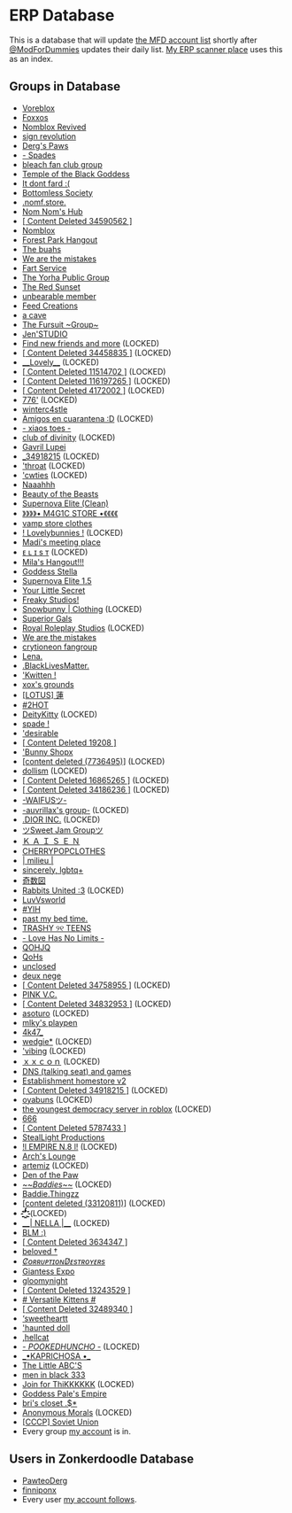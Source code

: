 # ERP Database
This is a database that will update [the MFD account list](https://github.com/VigilantLizard/ERPLists/blob/main/AccountList.bin) shortly after [@ModForDummies](https:/.com/ModForDummies) updates their daily list. [My ERP scanner place](https://github.com/VigilantLizard/ERPScannerPlace/tree/main) uses this as an index.
## Groups in Database
- [Voreblox](https://www.roblox.com/groups/34788732)
- [Foxxos](https://www.roblox.com/groups/34282593)
- [Nomblox Revived](https://www.roblox.com/groups/34640640)
- [sign revolution](https://www.roblox.com/groups/17106942)
- [Derg's Paws](https://www.roblox.com/groups/32317885)
- [- Spades](https://www.roblox.com/groups/35063781)
- [bleach fan club group](https://www.roblox.com/groups/35054382)
- [Temple of the Black Goddess](https://www.roblox.com/groups/35008055)
- [It dont fard :(](https://www.roblox.com/groups/34208803)
- [Bottomless Society](https://www.roblox.com/groups/32039471)
- [.nomf.store.](https://www.roblox.com/groups/11728300)
- [Nom Nom's Hub](https://www.roblox.com/groups/33514065)
- [\[ Content Deleted 34590562 \]](https://www.roblox.com/groups/34590562)
- [Nomblox](https://www.roblox.com/groups/34128447)
- [Forest Park Hangout](https://www.roblox.com/groups/16491838)
- [The buahs](https://www.roblox.com/groups/34369407)
- [We are the mistakes](https://www.roblox.com/groups/8080203)
- [Fart Service](https://www.roblox.com/groups/33966769)
- [The Yorha Public Group](https://www.roblox.com/groups/35052384)
- [The Red Sunset](https://www.roblox.com/groups/34439006)
- [unbearable member](https://www.roblox.com/groups/34466705)
- [Feed Creations](https://www.roblox.com/groups/12047515)
- [a cave](https://www.roblox.com/groups/32022314)
- [The Fursuit \~Group\~](https://www.roblox.com/groups/33539681)
- [Jen'STUDIO](https://www.roblox.com/groups/34383074)
- [Find new friends and more](https://www.roblox.com/groups/34874583) (LOCKED)
- [\[ Content Deleted 34458835 \]](https://www.roblox.com/groups/34458835) (LOCKED)
- [\_\_Lovely\_\_](https://www.roblox.com/groups/16795620) (LOCKED)
- [\[ Content Deleted 11514702 \]](https://www.roblox.com/groups/11514702) (LOCKED)
- [\[ Content Deleted 116197265 \]](https://www.roblox.com/groups/116197265) (LOCKED)
- [\[ Content Deleted 4172002 \]](https://www.roblox.com/groups/4172002) (LOCKED)
- [776'](https://www.roblox.com/groups/13407796) (LOCKED)
- [winterc4stle](https://www.roblox.com/groups/32983524)
- [Amigos en cuarantena :D](https://www.roblox.com/groups/7713435) (LOCKED)
- [- xiaos toes -](https://www.roblox.com/groups/16304795)
- [club of divinity](https://www.roblox.com/groups/34918086) (LOCKED)
- [Gavril Lupei](https://www.roblox.com/groups/15922716)
- [_34918215](https://www.roblox.com/groups/34918215) (LOCKED)
- ['throat](https://www.roblox.com/groups/34864392) (LOCKED)
- ['cwties](https://www.roblox.com/groups/33437758) (LOCKED)
- [Naaahhh](https://www.roblox.com/groups/32699422)
- [Beauty of the Beasts](https://www.roblox.com/groups/5812000)
- [Supernova Elite (Clean)](https://www.roblox.com/groups/34734752)
- [》》》》• M4G1C STORE •《《《《](https://www.roblox.com/groups/33855513)
- [vamp store clothes](https://www.roblox.com/groups/33896637)
- [! Lovelybunnies !](https://www.roblox.com/groups/15912864) (LOCKED)
- [Madi's meeting place](https://www.roblox.com/groups/34997222)
- [ᴇ ʟ ɪ s ᴛ](https://www.roblox.com/groups/16960276) (LOCKED)
- [Mila's Hangout!!!](https://www.roblox.com/groups/34616910)
- [Goddess Stella](https://www.roblox.com/groups/1018746)
- [Supernova Elite 1.5](https://www.roblox.com/groups/34749564)
- [Your Little Secret](https://www.roblox.com/groups/34841849)
- [Freaky Studios!](https://www.roblox.com/groups/7146011)
- [Snowbunny | Clothing](https://www.roblox.com/groups/5717913) (LOCKED)
- [Superior Gals](https://www.roblox.com/groups/34641882)
- [Royal Roleplay Studios](https://www.roblox.com/groups/16339899) (LOCKED)
- [We are the mistakes](https://www.roblox.com/groups/8080203)
- [crytioneon fangroup](https://www.roblox.com/groups/12246485)
- [Lena.](https://www.roblox.com/groups/13678537)
- [.BlackLivesMatter.](https://www.roblox.com/groups/6553297)
- ['Kwitten !](https://www.roblox.com/groups/16224651)
- [xox's grounds](https://www.roblox.com/groups/34463529)
- [\[LOTUS\] 蓮](https://www.roblox.com/groups/4928849)
- [#2HOT](https://www.roblox.com/groups/7315709)
- [DeityKitty](https://www.roblox.com/groups/15346060) (LOCKED)
- [spade !](https://www.roblox.com/groups/35062509)
- ['desirable](https://www.roblox.com/groups/33349824)
- [\[ Content Deleted 19208 \]](https://www.roblox.com/groups/19208)
- ['Bunny Shopx](https://www.roblox.com/groups/34408471)
- [\[content deleted (7736495)\]](https://www.roblox.com/groups/7736495) (LOCKED)
- [dollism](https://www.roblox.com/groups/17310816) (LOCKED)
- [\[ Content Deleted 16865265 \]](https://www.roblox.com/groups/16865265) (LOCKED)
- [\[ Content Deleted 34186236 \]](https://www.roblox.com/groups/34186236) (LOCKED)
- [-WAIFUSツ-](https://www.roblox.com/groups/11094955)
- [-auvrillax's group-](https://www.roblox.com/groups/9486597) (LOCKED)
- [.DIOR INC.](https://www.roblox.com/groups/5751342) (LOCKED)
- [ツSweet Jam Groupツ](https://www.roblox.com/groups/35065141)
- [Ｋ Ａ Ｉ Ｓ Ｅ Ｎ](https://www.roblox.com/groups/8852238)
- [CHERRYPOPCLOTHES](https://www.roblox.com/groups/34140106)
- [| milieu |](https://www.roblox.com/groups/10016889)
- [sincerely, lgbtq+](https://www.roblox.com/groups/9709065)
- [奇数図](https://www.roblox.com/groups/34927755)
- [Rabbits United :3](https://www.roblox.com/groups/6142620) (LOCKED)
- [LuvVsworld](https://www.roblox.com/groups/6318545)
- [#YIH](https://www.roblox.com/groups/33508385)
- [past my bed time.](https://www.roblox.com/groups/9129599)
- [TRASHY ୨୧ TEENS](https://www.roblox.com/groups/15321257)
- [- Love Has No Limits -](https://www.roblox.com/groups/13764554)
- [QOHJQ](https://www.roblox.com/groups/7405371)
- [QoHs](https://www.roblox.com/groups/34396635)
- [unclosed](https://www.roblox.com/groups/13802474)
- [deux nege](https://www.roblox.com/groups/33533199)
- [\[ Content Deleted 34758955 \]](https://www.roblox.com/groups/34758955) (LOCKED)
- [PINK V.C.](https://www.roblox.com/groups/34832659)
- [\[ Content Deleted 34832953 \]](https://www.roblox.com/groups/34832953) (LOCKED)
- [asoturo](https://www.roblox.com/groups/33203346) (LOCKED)
- [mlky's playpen](https://www.roblox.com/groups/4996692)
- [4k47_](https://www.roblox.com/groups/15441981)
- [wedgie*](https://www.roblox.com/groups/33630415) (LOCKED)
- ['vibing](https://www.roblox.com/groups/35101898) (LOCKED)
- [ｘｘｃｏｎ](https://www.roblox.com/groups/35039840) (LOCKED)
- [DNS (talking seat) and games](https://www.roblox.com/groups/34782306)
- [Establishment homestore v2](https://www.roblox.com/groups/34586807)
- [\[ Content Deleted 34918215 \]](https://www.roblox.com/groups/34918215) (LOCKED)
- [oyabuns](https://www.roblox.com/groups/34877531) (LOCKED)
- [the youngest democracy server in roblox](https://www.roblox.com/groups/7534663) (LOCKED)
- [666](https://www.roblox.com/groups/13131364)
- [\[ Content Deleted 5787433 \]](https://www.roblox.com/groups/5787433)
- [StealLight Productions](https://www.roblox.com/groups/4271953)
- [!l EMPIRE N.8 l!](https://www.roblox.com/groups/8250972) (LOCKED)
- [Arch's Lounge](https://www.roblox.com/groups/34903652)
- [artemiz](https://www.roblox.com/groups/34061561) (LOCKED)
- [Den of the Paw](https://www.roblox.com/groups/34448764)
- [\~\~$Baddies$\~\~](https://www.roblox.com/groups/10533109) (LOCKED)
- [Baddie.Thingzz](https://www.roblox.com/groups/8620398)
- [\[content deleted (33120811)\]](https://www.roblox.com/groups/33120811) (LOCKED)
- ["҈̒̓̕҈̒̓̕҈̒̓̕҈̒̓̕҈̒̓̕҈̒̓̕҈̒̓̕҈̒̓̕҈̒̓̕҈̒̓̕҈̒̓̕,](https://www.roblox.com/groups/34452883) (LOCKED)
- [\_\_| NELLA |\_\_](https://www.roblox.com/groups/9261176) (LOCKED)
- [BLM :)](https://www.roblox.com/groups/7731339)
- [\[ Content Deleted 3634347 \]](https://www.roblox.com/groups/3634347)
- [beloved †](https://www.roblox.com/groups/17027840)
- [$C̸ᴏʀʀᴜᴘᴛɪᴏɴ D̸ᴇsᴛʀᴏʏᴇʀs$](https://www.roblox.com/groups/7659197)
- [Giantess Expo](https://www.roblox.com/groups/15176371)
- [gloomynight](https://www.roblox.com/groups/34196153)
- [\[ Content Deleted 13243529 \]](https://www.roblox.com/groups/13243529)
- [# Versatile Kittens #](https://www.roblox.com/groups/14765454)
- [\[ Content Deleted 32489340 \]](https://www.roblox.com/groups/32489340)
- [‘sweetheartt](https://www.roblox.com/groups/34816688)
- ['haunted doll](https://www.roblox.com/groups/3200377)
- [,hellcat](https://www.roblox.com/groups/34636693)
- [- $POOKED HUNCHO$ -](https://www.roblox.com/groups/10560880) (LOCKED)
- [\_•KAPRICHOSA •\_](https://www.roblox.com/groups/33679085)
- [The Little ABC'S](https://www.roblox.com/groups/2520468)
- [men in black 333](https://www.roblox.com/groups/260700)
- [Join for ThiKKKKKK](https://www.roblox.com/groups/5539910) (LOCKED)
- [Goddess Pale's Empire](https://www.roblox.com/groups/34911083)
- [bri's closet .$*](https://www.roblox.com/groups/10564506)
- [Anonymous Morals](https://www.roblox.com/groups/7761173) (LOCKED)
- [\[СССР\] Soviet Union](https://www.roblox.com/groups/35061381/)
- Every group [my account](https://www.roblox.com/users/7506583559/profile) is in.

## Users in Zonkerdoodle Database
- [PawteoDerg](https://www.roblox.com/users/332864766/profile)
- [finniponx](https://www.roblox.com/users/1169876118/profile)
- Every user [my account follows](https://www.roblox.com/users/7506583559/friends#!/following).
